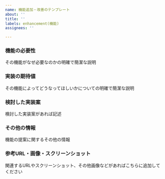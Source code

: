 ```yaml
---
name: 機能追加・改善のテンプレート
about: ''
title: ''
labels: enhancement(機能)
assignees: ''

---
```


### 機能の必要性
その機能がなぜ必要なのかの明確で簡潔な説明

### 実装の期待値
その機能によってどうなってほしいかについての明確で簡潔な説明

### 検討した実装案
検討した実装案があれば記述

### その他の情報
機能の提案に関するその他の情報

### 参考URL・画像・スクリーンショット
関連するURLやスクリーンショット、その他画像などがあればこちらに追加してください
